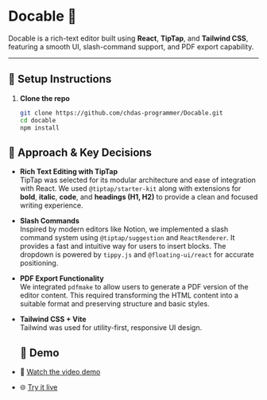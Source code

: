 # Docable 📝

Docable is a rich-text editor built using **React**, **TipTap**, and **Tailwind CSS**, featuring a smooth UI, slash-command support, and PDF export capability.

---

## 🚀 Setup Instructions

1. **Clone the repo**
   ```bash
   git clone https://github.com/chdas-programmer/Docable.git
   cd docable
   npm install
## 🧠 Approach & Key Decisions

- **Rich Text Editing with TipTap**  
  TipTap was selected for its modular architecture and ease of integration with React. We used `@tiptap/starter-kit` along with extensions for **bold**, **italic**, **code**, and **headings (H1, H2)** to provide a clean and focused writing experience. 

- **Slash Commands**  
  Inspired by modern editors like Notion, we implemented a slash command system using `@tiptap/suggestion` and `ReactRenderer`. It provides a fast and intuitive way for users to insert blocks. The dropdown is powered by `tippy.js` and `@floating-ui/react` for accurate positioning.

- **PDF Export Functionality**  
  We integrated `pdfmake` to allow users to generate a PDF version of the editor content. This required transforming the HTML content into a suitable format and preserving structure and basic styles.

- **Tailwind CSS + Vite**  
  Tailwind was used for utility-first, responsive UI design.

  ## 🚀 Demo

- 🎥 [Watch the video demo](https://www.loom.com/share/87872e6e73d64aac8cd26a10d09aedf3?sid=b6e475ee-c859-4d1c-8811-6d723e1e28b3)
- 🌐 [Try it live](https://docable-nu.vercel.app)


  



